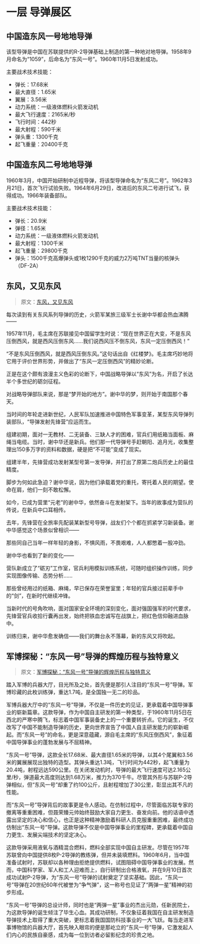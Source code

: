 # 一层 导弹展区

## 中国造东风一号地地导弹

该型导弹是中国在苏联提供的R-2导弹基础上制造的第一种地对地导弹。1958年9月命名为“1059”，后命名为“东风一号”。1960年11月5日发射成功。

主要战术技术技能：

- 弹长：17.68米
- 最大直径：1.65米
- 翼展：3.56米
- 动力系统：一级液体燃料火箭发动机
- 最大飞行速度：2165米/秒
- 飞行时间：442秒
- 最大射程：590千米
- 弹头重：1300千克
- 起飞重量：20400千克

## 中国造东风二号地地导弹

1960年3月，中国开始研制中近程导弹，将该型导弹命名为“东风二号”。1962年3月21日，首次飞行试验失败。1964年6月29日，改进后的东风二号进行试飞，获得成功。1966年装备部队。

主要战术技术技能：

- 弹长：20.9米
- 弹径：1.65米
- 动力系统：一级液体燃料火箭发动机
- 最大射程：1300千米
- 起飞重量：29800千克
- 弹头：1500千克高爆弹头或1枚1290千克的威力2万吨TNT当量的核弹头（DF-2A）

## 东风，又见东风

> 原文：[东风，又见东风](http://www.81.cn/jfjbmap/content/2021-06/17/content_291786.htm)

每次读到有关东风系列导弹的历史，火箭军某旅三级军士长谢中华都会热血沸腾——

1957年11月，毛主席在苏联接见中国留学生时说：“现在世界正在大变，不是东风压倒西风，就是西风压倒东风……我们说西风压不倒东风，东风一定压倒西风！”

“不是东风压倒西风，就是西风压倒东风。”这句话出自《红楼梦》。毛主席巧妙地将它用于评价世界形势，并做出了“东风一定压倒西风”的精妙论断。

正是在这个颇有浪漫主义色彩的论断下，中国战略导弹以“东风”为名，开启了长达半个多世纪的砺剑征程。

对战略导弹部队来说，那是“梦开始的地方”。谢中华的梦，则开始于南国那个春天。

当时间的年轮走进新世纪，人民军队加速推进中国特色军事变革，某型东风导弹列装部队，“导弹发射先锋营”应运而生。

组建初期，面对一无教材、二无装备、三缺人才的困难，官兵们用纸箱当面板、麻绳当电缆。当时，谢中华还是新兵。他们那一代导弹号手赶朝阳、追月光，收集整理出150多万字的资料和数据，硬是把“不可能”变成了现实。

组建半年，先锋营成功发射某型号第一发导弹，并打出了原第二炮兵历史上的最佳精度。

脚步为何如此急迫？谢中华说，因为他们承载着党的重托，寄托着人民的期望。使命在肩，他们一刻不敢松懈。

如今，已成为营里“元老”的谢中华，依然奋斗在发射架下。当年的故事成为营队的传说，在新兵中口耳相传。

去年，先锋营在全旅率先配装某新型号导弹，战友们个个都在抓紧学习新装备。谢中华感觉这个场景似曾相识——

那些同自己当年一样年轻的身影，不惧风雨，不畏艰难，人人都憋着一股冲劲。

谢中华也看到了新的变化——

营队新成立了“砺刃”工作室，官兵利用模拟训练系统，可随时组织操作训练，同步实现图像传输、态势分析……

那些曾经用过的纸箱、麻绳，早已保存在荣誉室里；年轻的官兵接过前辈手中的“剑”，在新时代继续冲锋。

当新时代的号角吹响，面对国家安全环境的深刻变化，面对强国强军的时代要求，先锋营官兵收拾行囊再出发，始终把铁血忠诚写在战旗上，把红色信仰融进血脉中。

训练归来，谢中华愈发确信——我们的舞台永不落幕，新的东风又将吹起。

## 军博探秘：“东风一号”导弹的辉煌历程与独特意义

> 原文：[军博探秘：“东风一号”导弹的辉煌历程与独特意义](https://baijiahao.baidu.com/s?id=1819489433683566686&wfr=spider&for=pc)

踏入军博的兵器大厅，目光所及之处，首先便是那引人注目的“东风一号”导弹。军博珍藏的此枚训练弹，重达1.7吨，是全国独一无二的珍品。

军博兵器大厅中的“东风一号”导弹，不仅是一件历史的见证，更承载着中国导弹事业的崭新篇章。这款导弹，作为中国自主研发的第一种类型，于1960年11月5日在西北的严寒中腾飞，标志着中国军事装备史上的一个重要转折点。它的诞生，不仅改写了中国不能制造导弹的历史，更向世界宣告了中国人自主研发能力的崭新崛起。而“东风一号”的命名，更是深意蕴藏，源自毛主席的“东风压倒西风”，象征着中国导弹事业的蓬勃发展与不屈精神。

“东风一号”导弹，这款全长17.68米、最大直径1.65米的导弹，以其4个尾翼和3.56米的翼展展现出独特的造型。其弹头重达1.3吨，飞行时间为442秒，起飞重量为20.4吨，射程远达590公里。在关闭发动机时，导弹的最大飞行速度可达2.165公里/秒，弹道最大高度则达到1.68万米，推力为370千牛。尽管其外形与苏联P-2导弹相似，但“东风一号”却重了约100公斤，且射程增加了30公里，彰显出其不凡的性能。

而“东风一号”导弹背后的故事更是令人感动。在仿制过程中，尽管面临苏联专家的撤离等重重困难，但聂荣臻元帅始终鼓励大家自力更生、奋发向前。他的话语中透露出坚定的决心和信心，也正是这种精神激励着科研人员克服重重困难，最终成功仿制出“东风一号”导弹。这款导弹不仅是中国导弹事业的里程碑，更承载着中国自力更生、发展尖端技术的坚定决心。

这款导弹采用液氧与酒精混合燃料，燃料全部实现中国自主研发。尽管在1957年苏联曾向中国提供8枚P-2导弹的教练弹，但并未装填燃料。1960年6月，当中国准备试射时，苏联却以各种理由拒绝提供燃料，试图阻碍中国导弹事业的发展。然而，中国科学家、军人和工人迎难而上，自行研制出合格液氧，并在9月10日首次成功试射P-2导弹，为“东风一号”导弹的试射奠定了坚实基础。因此，“东风一号”导弹在20世纪60年代被誉为“争气弹”，这一称号也见证了“两弹一星”精神的初步形成。

“东风一号”导弹的总设计师，同时也是“两弹一星”事业的杰出元勋，任新民院士，为这款导弹的诞生倾注了毕生心血。其成功研制，不仅象征着我国在自主研发制造导弹技术上取得了重大突破，更标志着我国国防科技事业的一大飞跃。每当走进军事博物馆的兵器大厅，首先映入眼帘的便是那屹立的“东风一号”导弹，它激发起人们内心的民族自豪感，成为每一位到访者必留影纪念的珍贵之地。